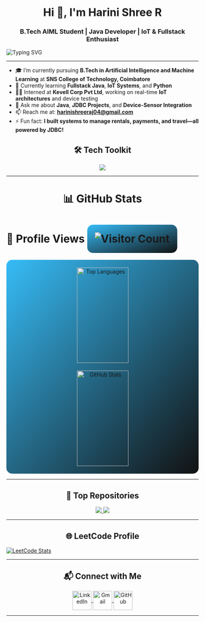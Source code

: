 <h1 align="center">Hi 👋, I'm Harini Shree R</h1>
<h3 align="center">B.Tech AIML Student | Java Developer | IoT & Fullstack Enthusiast</h3>

<p align="left">
  <img src="https://readme-typing-svg.demolab.com?font=Fira+Code&weight=500&size=25&pause=1000&color=36BCF7&width=435&lines=Welcome+to+my+GitHub!;Java+Developer;IoT+Explorer;Problem+Solver;AI+and+ML+Student" alt="Typing SVG" />
</p>

---

- 🎓 I’m currently pursuing **B.Tech in Artificial Intelligence and Machine Learning** at **SNS College of Technology, Coimbatore**  
- 🌱 Currently learning **Fullstack Java**, **IoT Systems**, and **Python**  
- 👩‍💻 Interned at **Kevell Corp Pvt Ltd**, working on real-time **IoT architectures** and device testing  
- 💬 Ask me about **Java**, **JDBC Projects**, and **Device-Sensor Integration**  
- 📫 Reach me at: **harinishreeraj04@gmail.com** <!-- Replace with actual link (RESUME)-->
- ⚡ Fun fact: **I built systems to manage rentals, payments, and travel—all powered by JDBC!**

<h2 align="center">🛠️ Tech Toolkit</h2>

<p align="center">
  <img src="https://skillicons.dev/icons?i=java,mysql,python,html,vscode,eclipse,git,github,C" />
</p>

---

<h1 align="center">📊 GitHub Stats</h1>

<h1>👀 Profile Views <img src="https://komarev.com/ghpvc/?username=Axrinee&color=blue" alt="Visitor Count" style="background: linear-gradient(to bottom right, #36BCF7, #121212); padding: 20px; border-radius: 15px;" /></h1>

<div align="center" style="display: flex; flex-wrap: wrap; justify-content: center; gap: 20px; padding: 20px; background: linear-gradient(to bottom right, #36BCF7, #121212); border-radius: 15px;">
  <img src="https://github-readme-stats.vercel.app/api/top-langs/?username=Axrinee&layout=compact&theme=radical" alt="Top Languages" style="max-width: 100%; width: 45%; min-width: 300px; height: 250px" />
  <img src="https://github-readme-stats.vercel.app/api?username=Axrinee&show_icons=true&theme=radical" alt="GitHub Stats" style="max-width: 100%; width: 45%; min-width: 300px; height: 250px" />
</div>


---

<h2 align="center">🌟 Top Repositories</h2>

<p align="center">
  <a href="https://github.com/Axrinee/Rental-House-system-management-using-JDBC">
    <img src="https://github-readme-stats.vercel.app/api/pin/?username=Axrinee&repo=Rental-House-system-management-using-JDBC&theme=radical" />
  </a>
  <a href="https://github.com/Axrinee/payment-based-java-database-connectivity">
    <img src="https://github-readme-stats.vercel.app/api/pin/?username=Axrinee&repo=payment-based-java-database-connectivity&theme=radical" />
  </a>
</p>

---

<h2 align="center">🌐 LeetCode Profile</h2>
<a href="https://leetcode.com/u/harinishree_hs/">
  <img src="https://leetcard.jacoblin.cool/harinishree_hs?theme=dark&font=Bellota%20Text" alt="LeetCode Stats">
</a>

---

<h2 align="center">📬 Connect with Me</h2>
<p align="center">
  <!-- LinkedIn Logo -->
  <a href="https://www.linkedin.com/in/harini-shree/" target="_blank">
    <img align="center" src="https://img.icons8.com/fluency/48/linkedin.png" alt="LinkedIn" height="50" width="50" />
  </a>

  <!-- Gmail Logo -->
  <a href="mailto:harinishreeraj04@gmail.com" target="_blank">
    <img align="center" src="https://img.icons8.com/fluency/48/gmail.png" alt="Gmail" height="50" width="50" />
  </a>

  <!-- GitHub Logo -->
  <a href="https://github.com/Axrinee" target="_blank">
    <img align="center" src="https://img.icons8.com/?size=100&id=12599&format=png&color=000000" alt="GitHub" height="50" width="50" />
  </a>
</p>

---

